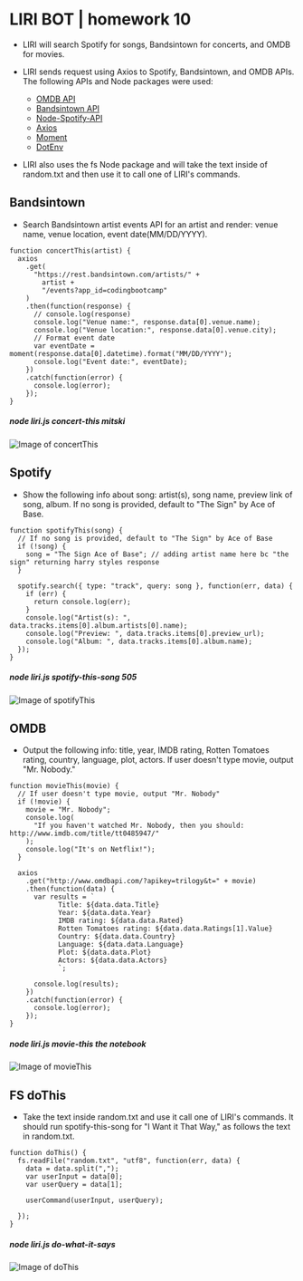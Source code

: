 # LIRI BOT | homework 10

* LIRI will search Spotify for songs, Bandsintown for concerts, and OMDB for movies.

* LIRI sends request using Axios to Spotify, Bandsintown, and OMDB APIs. The following APIs and Node packages were used:
  * [OMDB API](http://www.omdbapi.com/)
  * [Bandsintown API](http://www.artists.bandsintown.com/bandsintown-api)
  * [Node-Spotify-API](https://www.npmjs.com/package/node-spotify-api)
  * [Axios](https://www.npmjs.com/package/axios)
  * [Moment](https://www.npmjs.com/package/moment)
  * [DotEnv](https://www.npmjs.com/package/dotenv)
  
 * LIRI also uses the fs Node package and will take the text inside of random.txt and then use it to call one of LIRI's commands.
  

## Bandsintown
* Search Bandsintown artist events API for an artist and render: venue name, venue location, event date(MM/DD/YYYY).
  
```
function concertThis(artist) {
  axios
    .get(
      "https://rest.bandsintown.com/artists/" +
        artist +
        "/events?app_id=codingbootcamp"
    )
    .then(function(response) {
      // console.log(response)
      console.log("Venue name:", response.data[0].venue.name);
      console.log("Venue location:", response.data[0].venue.city);
      // Format event date
      var eventDate = moment(response.data[0].datetime).format("MM/DD/YYYY");
      console.log("Event date:", eventDate);
    })
    .catch(function(error) {
      console.log(error);
    });
}
```
##### node liri.js concert-this mitski
![Image of concertThis](https://drive.google.com/uc?export=view&id=1mMlX59BVg3YTIVuHEcMx0yYZjrqlIFwY)
   

## Spotify
* Show the following info about song: artist(s), song name, preview link of song, album. If no song is provided, default to "The Sign" by Ace of Base.

```
function spotifyThis(song) {
  // If no song is provided, default to "The Sign" by Ace of Base
  if (!song) {
    song = "The Sign Ace of Base"; // adding artist name here bc "the sign" returning harry styles response
  }

  spotify.search({ type: "track", query: song }, function(err, data) {
    if (err) {
      return console.log(err);
    }
    console.log("Artist(s): ", data.tracks.items[0].album.artists[0].name);
    console.log("Preview: ", data.tracks.items[0].preview_url);
    console.log("Album: ", data.tracks.items[0].album.name);
  });
}
```
##### node liri.js spotify-this-song 505

![Image of spotifyThis](https://drive.google.com/uc?export=view&id=1BxZKCuelkO4iFxIkWTkcFO4fNdYkxdrC)


## OMDB
* Output the following info: title, year, IMDB rating, Rotten Tomatoes rating, country, language, plot, actors. If user doesn't type movie, output "Mr. Nobody."

```
function movieThis(movie) {
  // If user doesn't type movie, output "Mr. Nobody"
  if (!movie) {
    movie = "Mr. Nobody";
    console.log(
      "If you haven't watched Mr. Nobody, then you should: http://www.imdb.com/title/tt0485947/"
    );
    console.log("It's on Netflix!");
  }

  axios
    .get("http://www.omdbapi.com/?apikey=trilogy&t=" + movie)
    .then(function(data) {
      var results = `
            Title: ${data.data.Title}
            Year: ${data.data.Year}
            IMDB rating: ${data.data.Rated}
            Rotten Tomatoes rating: ${data.data.Ratings[1].Value}
            Country: ${data.data.Country}
            Language: ${data.data.Language}
            Plot: ${data.data.Plot}
            Actors: ${data.data.Actors}
            `;

      console.log(results);
    })
    .catch(function(error) {
      console.log(error);
    });
}
```
##### node liri.js movie-this the notebook

![Image of movieThis](https://drive.google.com/uc?export=view&id=1oMaDNYfeVQmupUEHXgcT5VY9ArucD_ru)


## FS doThis
* Take the text inside random.txt and use it call one of LIRI's commands. It should run spotify-this-song for "I Want it That Way," as follows the text in random.txt.


```
function doThis() {
  fs.readFile("random.txt", "utf8", function(err, data) {
    data = data.split(",");
    var userInput = data[0];
    var userQuery = data[1];

    userCommand(userInput, userQuery);

  });
}

```

##### node liri.js do-what-it-says

![Image of doThis](https://drive.google.com/uc?export=view&id=1OhaSOp4g-Ik7rHvvVbivVnkpWk-IUxKc)


 



